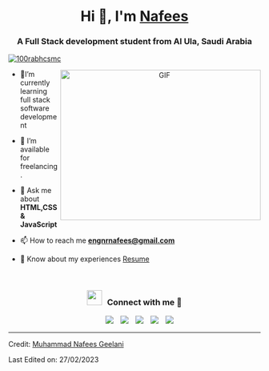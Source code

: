 <h1 align="center">Hi 👋, I'm <a href="https://github.com/ngeelani48" target="blank">
Nafees</a></h1>
<h3 align="center">A Full Stack development student from Al Ula, Saudi Arabia</h3>


<p align="left"> <a href="https://twitter.com/ngeelani48" target="blank"><img src="https://img.shields.io/twitter/follow/ngeelani48?logo=twitter&style=for-the-badge" alt="100rabhcsmc" /></a> </p>

<a target="_blank" align="center">
  <img align="right" top="500" height="300" width="400" alt="GIF" src="https://media.giphy.com/media/SWoSkN6DxTszqIKEqv/giphy.gif">
</a>


- 🌱I’m currently learning full stack software development

- 🤝 I’m available for freelancing.

- 💬 Ask me about **HTML,CSS & JavaScript**

- 📫 How to reach me **engnrnafees@gmail.com**

- 📄 Know about my experiences <a href="https://drive.google.com/file/d/174ghvUPtCQ8yE6TOtEYneEbxWe6OCfc_/view?usp=sharing" target="blank">Resume</a>
<br/>
<h3 align="center" > <img src="https://media.giphy.com/media/iY8CRBdQXODJSCERIr/giphy.gif" width="30" height="30" style="margin-right: 10px;">Connect with me 🤝 </h3>

<p align="center">

 <div align="center"  class="icons-social" style="margin-left: 10px;">
        <a style="margin-left: 10px;"  target="_blank" href="https://www.linkedin.com/in/m-n-geelani-3446097275/">
			<img src="https://img.icons8.com/doodle/40/000000/linkedin--v2.png"></a>
        <a style="margin-left: 10px;" target="_blank" href="https://github.com/ngeelani48">
		<img src="https://img.icons8.com/doodle/40/000000/github--v1.png"></a>
        <a style="margin-left: 10px;" target="_blank" href="https://www.instagram.com/nafees_geelani/">
			<img src="https://img.icons8.com/doodle/40/000000/instagram-new--v2.png"></a>
		<a style="margin-left: 10px;" target="_blank" href="https://twitter.com/ngeelani48">
			<img src="https://img.icons8.com/doodle/1x/twitter-squared--v2.png" ></a>
		<a style="margin-left: 10px;" target="_blank" href="https://www.youtube.com/channel/UCRZIH6K2zdE2t43IAVoEkeQ?view_as=subscriber">
				<img src="https://img.icons8.com/doodle/1x/youtube--v2.png" ></a>
      </div>

</p>


---

Credit: [Muhammad Nafees Geelani](https://github.com/ngeelani48)

Last Edited on: 27/02/2023
